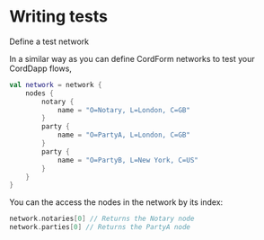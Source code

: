 Writing tests
=============

Define a test network

In a similar way as you can define CordForm networks to test your CordDapp flows,

```kotlin
val network = network {
    nodes {
        notary {
            name = "O=Notary, L=London, C=GB"                                         
        }
        party {
            name = "O=PartyA, L=London, C=GB"
        }
        party {
            name = "O=PartyB, L=New York, C=US"
        }
    }
}
```

You can the access the nodes in the network by its index:

```kotlin
network.notaries[0] // Returns the Notary node
network.parties[0] // Returns the PartyA node
```
